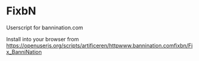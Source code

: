 FixbN
=====

Userscript for bannination.com

Install into your browser from https://openuserjs.org/scripts/artificeren/httpwww.bannination.comfixbn/Fix_BanniNation
